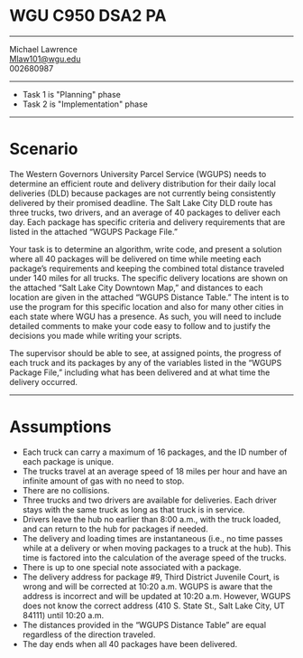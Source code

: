 # WGU C950 DSA2 PA
___
Michael Lawrence\
Mlaw101@wgu.edu\
002680987
___
- Task 1 is "Planning" phase
- Task 2 is "Implementation" phase

___ 

# Scenario

The Western Governors University Parcel Service (WGUPS) needs to determine an 
efficient route and delivery distribution for their daily local deliveries (DLD) because 
packages are not currently being consistently delivered by their promised deadline. The 
Salt Lake City DLD route has three trucks, two drivers, and an average of 40 packages to 
deliver each day. Each package has specific criteria and delivery requirements that are 
listed in the attached “WGUPS Package File.”

Your task is to determine an algorithm, write code, and present a solution where all 40 
packages will be delivered on time while meeting each package’s requirements and 
keeping the combined total distance traveled under 140 miles for all trucks. The specific 
delivery locations are shown on the attached “Salt Lake City Downtown Map,” and 
distances to each location are given in the attached “WGUPS Distance Table.” The intent 
is to use the program for this specific location and also for many other cities in each state 
where WGU has a presence. As such, you will need to include detailed comments to 
make your code easy to follow and to justify the decisions you made while writing your 
scripts.

The supervisor should be able to see, at assigned points, the progress of each truck and 
its packages by any of the variables listed in the “WGUPS Package File,” including what 
has been delivered and at what time the delivery occurred.

___
# Assumptions

- Each truck can carry a maximum of 16 packages, and the ID number of each package is unique.
- The trucks travel at an average speed of 18 miles per hour and have an infinite amount of gas with no need to stop.
- There are no collisions.
- Three trucks and two drivers are available for deliveries. Each driver stays with the same truck as long as that truck is in service.
- Drivers leave the hub no earlier than 8:00 a.m., with the truck loaded, and can return to the hub for packages if needed.
- The delivery and loading times are instantaneous (i.e., no time passes while at a delivery or when moving packages to a truck at the hub). This time is factored into the calculation of the average speed of the trucks.
- There is up to one special note associated with a package.
- The delivery address for package #9, Third District Juvenile Court, is wrong and will be corrected at 10:20 a.m. WGUPS is aware that the address is incorrect and will be updated at 10:20 a.m. However, WGUPS does not know the correct address (410 S. State St., Salt Lake City, UT 84111) until 10:20 a.m.
- The distances provided in the “WGUPS Distance Table” are equal regardless of the direction traveled.
- The day ends when all 40 packages have been delivered.